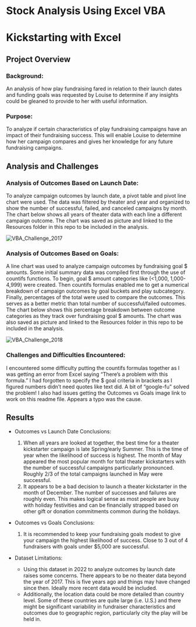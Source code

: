 # Stock Analysis Using Excel VBA

# Kickstarting with Excel

## Project Overview

### Background:
An analysis of how play fundraising fared in relation to their launch dates and funding goals was requested by Louise to determine if any insights could be gleaned to provide to her with useful information.

### Purpose:
To analyze if certain characteristics of play fundraising campaigns have an impact of their fundraising success. This will enable Louise to determine how her campaign compares and gives her knowledge for any future fundraising campaigns.

## Analysis and Challenges

### Analysis of Outcomes Based on Launch Date:
To analyze campaign outcomes by launch date, a pivot table and pivot line chart were used. The data was filtered by theater and year and organized to show the number of successful, failed, and canceled campaigns by month. The chart below shows all years of theater data with each line a different campaign outcome. The chart was saved as picture and linked to the Resources folder in this repo to be included in the analysis.

![VBA_Challenge_2017](https://github.com/bfox87/stock-analysis/tree/main/Resources/VBA_Challenge_2017.png)

### Analysis of Outcomes Based on Goals:
A line chart was used to analyze campaign outcomes by fundraising goal $ amounts. Some initial summary data was compiled first through the use of countifs functions. To begin, goal $ amount categories like (<1,000, 1,000-4,999) were created. Then countifs formulas enabled me to get a numerical breakdown of campaign outcomes by goal buckets and play subcategory. Finally, percentages of the total were used to compare the outcomes. This serves as a better metric than total number of successful/failed outcomes. The chart below shows this percentage breakdown between outcome categories as they track over fundraising goal $ amounts. The chart was also saved as picture and linked to the Resources folder in this repo to be included in the analysis.

![VBA_Challenge_2018](https://github.com/bfox87/stock-analysis/tree/main/Resources/VBA_Challenge_2018.png)

### Challenges and Difficulties Encountered:
I encountered some difficulty putting the countifs formulas together as I was getting an error from Excel saying “There’s a problem with this formula.” I had forgotten to specify the $ goal criteria in brackets as I figured numbers didn’t need quotes like text did. A bit of “google-fu” solved the problem! I also had issues getting the Outcomes vs Goals image link to work on this readme file. Appears a typo was the cause.

## Results
- Outcomes vs Launch Date Conclusions:
    1. When all years are looked at together, the best time for a theater kickstarter campaign is late Spring/early Summer. This is the time of year when the likelihood of success is highest. The month of May appeared the most popular month for total theater kickstarters with the number of successful campaigns particularly pronounced. Roughly 2/3 of the total campaigns launched in May were successful.
    2. It appears to be a bad decision to launch a theater kickstarter in the month of December. The number of successes and failures are roughly even. This makes logical sense as most people are busy with holiday festivities and can be financially strapped based on other gift or donation commitments common during the holidays.

- Outcomes vs Goals Conclusions:
    1. It is recommended to keep your fundraising goals modest to give your campaign the highest likelihood of success. Close to 3 out of 4 fundraisers with goals under $5,000 are successful.

- Dataset Limitations:
    - Using this dataset in 2022 to analyze outcomes by launch date raises some concerns. There appears to be no theater data beyond the year of 2017. This is five years ago and things may have changed since then. Ideally more recent data would be included.
    - Additionally, the location data could be more detailed than country level. Some of these countries are quite large (i.e. U.S.) and there might be significant variability in fundraiser characteristics and outcomes due to geographic region, particularly city the play will be held in.
